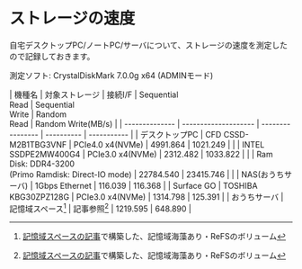 # ストレージの速度

自宅デスクトップPC/ノートPC/サーバについて、ストレージの速度を測定したので記録しておきます。  

測定ソフト: CrystalDiskMark 7.0.0g x64 (ADMINモード)

|         機種名 | 対象ストレージ       |          接続I/F | Sequential<br>Read | Sequential<br>Write | Random<br>Read | Random Write(MB/s) | 
| -------------- | -------------------- | ---------------- | ---------- | ----------- |
| デスクトップPC | CFD CSSD-M2B1TBG3VNF | PCIe4.0 x4(NVMe) |   4991.864 |    1021.249 |
|                | INTEL SSDPE2MW400G4  | PCIe3.0 x4(NVMe) |   2312.482 |    1033.822 |
|                | Ram Disk: DDR4-3200<br>(Primo Ramdisk: Direct-IO mode) |   22784.540 |   23415.746 |
|                | NAS(おうちサーバ)    | 1Gbps Ethernet   |    116.039 |     116.368 |
| Surface GO     | TOSHIBA KBG30ZPZ128G | PCIe3.0 x4(NVMe) |   1314.798 |     125.391 |
| おうちサーバ   | 記憶域スペース[^1]   | 記事参照[^1]     |   1219.595 |     648.890 |

[^1]: [記憶域スペースの記事](/Windows/%E8%A8%98%E6%86%B6%E5%9F%9F%E3%82%B9%E3%83%9A%E3%83%BC%E3%82%B9/#_10)で構築した、記憶域海藻あり・ReFSのボリューム
